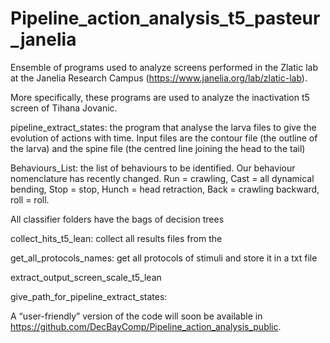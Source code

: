 # Pipeline_action_analysis_t5_pasteur_janelia
Ensemble of programs used to analyze screens performed in the Zlatic lab at the 
Janelia Research Campus (https://www.janelia.org/lab/zlatic-lab). 

More specifically, these programs are used to analyze the inactivation t5 screen of Tihana Jovanic.

pipeline_extract_states: the program that analyse the larva files to give the evolution of actions with time.
Input files are the contour file (the outline of the larva) and the spine file (the centred line joining the head to the tail)

Behaviours_List: the list of behaviours to be identified.
Our behaviour nomenclature has recently changed.
Run = crawling, Cast = all dynamical bending, Stop = stop, Hunch = head retraction, Back  =  crawling backward, roll = roll.

All classifier folders have the bags of decision trees 

collect_hits_t5_lean: collect all results files from the 

get_all_protocols_names: get all protocols of stimuli and store it in a txt file

extract_output_screen_scale_t5_lean

give_path_for_pipeline_extract_states: 

A “user-friendly” version of the code will soon be available in https://github.com/DecBayComp/Pipeline_action_analysis_public. 






